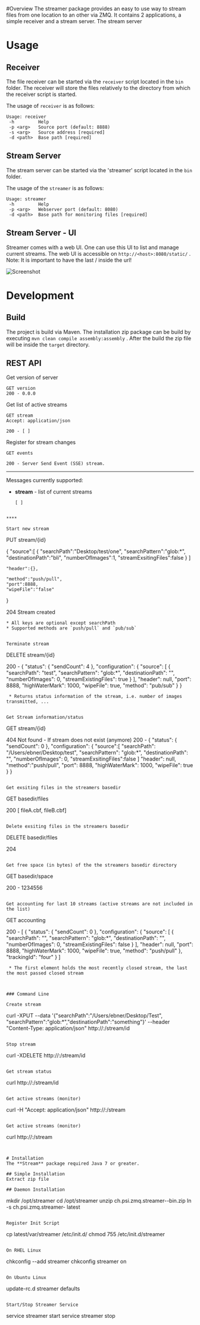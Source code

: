 #Overview
The streamer package provides an easy to use way to stream files from one location to an other via ZMQ.
It contains 2 applications, a simple receiver and a stream server. The stream server



# Usage

## Receiver
The file receiver can be started via the `receiver` script located in the `bin` folder. The receiver will store the files relatively to 
the directory from which the receiver script is started.

The usage of `receiver` is as follows:

```
Usage: receiver
 -h         Help
 -p <arg>   Source port (default: 8888)
 -s <arg>   Source address [required]
 -d <path>	Base path [required]
```

## Stream Server
The stream server can be started via the 'streamer' script located in the `bin` folder.

The usage of the `streamer` is as follows:

```
Usage: streamer
 -h         Help
 -p <arg>   Webserver port (default: 8080)
 -d <path>	Base path for monitoring files [required]
```

## Stream Server - UI
Streamer comes with a web UI. One can use this UI to list and manage current streams.
The web UI is accessible on `http://<host>:8080/static/` . Note: It is important to have the last / inside the url!

![Screenshot](screenshot.png?raw) 


# Development

## Build
The project is build via Maven. The installation zip package can be build by executing `mvn clean compile assembly:assembly` . 
After the build the zip file will be inside the `target` directory.

## REST API

Get version of server

```
GET version
200 - 0.0.0
```

Get list of active streams

```
GET stream
Accept: application/json

200 - [ ]
```

Register for stream changes 

```
GET events
 
200 - Server Send Event (SSE) stream.
```

****

Messages currently supported:

* **stream** - list of current streams

    ```
    [ ]
```

****

Start new stream

```
PUT stream/{id}

{
	"source":[
		{
			"searchPath":"Desktop/test/one",
			"searchPattern":"glob:*",
			"destinationPath":"bli",
			"numberOfImages":1,
			"streamExsitingFiles":false
		}
	]
    
    "header":{},

	"method":"push/pull",
    "port":8888,
    "wipeFile":"false"
    
}

204 Stream created
```
* All keys are optional except searchPath
* Supported methods are `push/pull` and `pub/sub`


Terminate stream

```
DELETE stream/{id}

200 - 
{
    "status": {
        "sendCount": 4
    },
    "configuration": {
        "source": [
            {
                "searchPath": "test",
                "searchPattern": "glob:*",
                "destinationPath": "",
                "numberOfImages": 0,
                "streamExistingFiles": true
            }
        ],
        "header": null,
        "port": 8888,
        "highWaterMark": 1000,
        "wipeFile": true,
        "method": "pub/sub"
    }
}
```
 * Returns status information of the stream, i.e. number of images transmitted, ...


Get Stream information/status

```
GET stream/{id}

404 Not found - If stream does not exist (anymore)
200 -
{
    "status": {
        "sendCount": 0
    },
    "configuration": {
    	"source":[
	        "searchPath": "/Users/ebner/Desktop/test",
	        "searchPattern": "glob:*",
	        "destinationPath": "",
	        "numberOfImages": 0,
	        "streamExsitingFiles":false
        ]
        "header": null,
        "method":"push/pull",
        "port": 8888,
        "highWaterMark": 1000,
        "wipeFile": true
    }
}
```

Get exsiting files in the streamers basedir

```
GET basedir/files

200
[ fileA.cbf, fileB.cbf]
```

Delete exsiting files in the streamers basedir

```
DELETE basedir/files

204
```

Get free space (in bytes) of the the streamers basedir directory

```
GET basedir/space

200 - 
1234556
```

Get accounting for last 10 streams (active streams are not included in the list)

```
GET accounting

200 - 
[
    {
        "status": {
            "sendCount": 0
        },
        "configuration": {
            "source": [
                {
                    "searchPath": "",
                    "searchPattern": "glob:*",
                    "destinationPath": "",
                    "numberOfImages": 0,
                    "streamExistingFiles": false
                }
            ],
            "header": null,
            "port": 8888,
            "highWaterMark": 1000,
            "wipeFile": true,
            "method": "push/pull"
        },
        "trackingId": "four"
    }
]
```
 * The first element holds the most recently closed stream, the last the most passed closed stream
 


### Command Line

Create stream

```
curl -XPUT --data '{"searchPath":"/Users/ebner/Desktop/Test", "searchPattern":"glob:*","destinationPath":"something"}' --header "Content-Type: application/json" http://<hostname>:<port>/stream/id
```

Stop stream

```
curl -XDELETE http://<hostname>:<port>/stream/id
```

Get stream status

```
curl http://<hostname>:<port>/stream/id
```

Get active streams (monitor)

```
curl -H "Accept: application/json" http://<hostname>:<port>/stream
```

Get active streams (monitor)

```
curl http://<hostname>:<port>/stream
```


# Installation
The **Stream** package required Java 7 or greater.

## Simple Installation
Extract zip file

## Daemon Installation

```
mkdir /opt/streamer
cd /opt/streamer
unzip ch.psi.zmq.streamer-<version>-bin.zip
ln -s ch.psi.zmq.streamer-<version> latest
```

Register Init Script

```
cp latest/var/streamer /etc/init.d/
chmod 755 /etc/init.d/streamer
```

On RHEL Linux

```
chkconfig --add streamer
chkconfig streamer on
```

On Ubuntu Linux

```
update-rc.d streamer defaults
```

Start/Stop Streamer Service

```
service streamer start
service streamer stop
```
